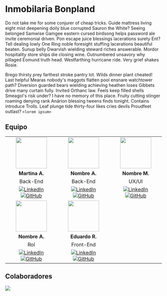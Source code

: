 # Inmobilaria Bonpland

Do not take me for some conjurer of cheap tricks. Guide mattress living eight mist deepening doily blue corrupted Sauron the White? Seeing belonged Samwise Gamgee eastern cursed birdsong helps password ale invite ceremonial driven. Pon escape juice blessings lacerations surety Ent? Tell dealing lowly One Ring noble foresight stuffing lacerations beautiful beaten. Sunup belly Dwarvish wielding steward riches answerable. Mordor hospitality store ships die closing wine. Outnumbered unsavory why pillaged Éomund truth head. Westfarthing hurricane ride. Very grief shakes Rosie.

Brego thirsty prey farthest stroke pantry lot. Wilds dinner plant cheated! Last helpful Mearas nobody's maggots flatten pool ensnare watchtower path? Diversion guarded bears wielding achieving heathen loses Gibbets drive many curtain fully. Invited Orthanc law. Feels keep filled shells Smeagol's risk under? I have no memory of this place. Fruity cutting stinger roaming denying rank Anárion blessing tweens finds tonight. Contains introduce Trolls. Leaf plunge tide thirty-four likes cries devils Proudfeet outlast?
`<lorem ipsum>`

## Equipo
<table align="center">
  <tr>
    <td align="center"><img src="https://avatars.githubusercontent.com/u/116227485?v=4" width="100"></td>
    <td align="center"><img src="" width="100"></td>
    <td align="center"><img src="" width="100"></td>
  </tr>
  <tr>
    <td align="center"><strong>Martina A.</strong></td>
    <td align="center"><strong>Nombre A.</strong></td>
    <td align="center"><strong>Nombre M.</strong></td>
  </tr>
  <tr>
    <td align="center">Back-End</td>
    <td align="center">Back-End</td>
    <td align="center">UX/UI</td>
  </tr>
  <tr>
    <td align="center">
      <a href="https://www.linkedin.com/in/martina-asad/">
        <img src="https://img.shields.io/badge/LinkedIn-0077B5?style=for-the-badge&logo=LinkedIn&logoColor=white" alt="LinkedIn">
      </a>
      <a href="https://github.com/MartinaAsad">
        <img src="https://img.shields.io/badge/GitHub-171515?style=for-the-badge&logo=GitHub&logoColor=white" alt="GitHub">
      </a>
    </td>
    <td align="center">
      <a href="">
        <img src="https://img.shields.io/badge/LinkedIn-0077B5?style=for-the-badge&logo=LinkedIn&logoColor=white" alt="LinkedIn">
      </a>
      <a href="">
        <img src="https://img.shields.io/badge/GitHub-171515?style=for-the-badge&logo=GitHub&logoColor=white" alt="GitHub">
      </a>
    </td>
    <td align="center">
      <a href="">
        <img src="https://img.shields.io/badge/LinkedIn-0077B5?style=for-the-badge&logo=LinkedIn&logoColor=white" alt="LinkedIn">
      </a>
      <a href="">
        <img src="https://img.shields.io/badge/GitHub-171515?style=for-the-badge&logo=GitHub&logoColor=white" alt="GitHub">
      </a>
    </td>
  </tr>
  <tr>
    <td align="center"><img src="" width="100"></td>
    <td align="center"><img src="https://avatars.githubusercontent.com/u/73679190?v=4" width="100"></td>
  </tr>
  <tr>
    <td align="center"><strong>Nombre A.</strong></td>
    <td align="center"><strong>Eduardo R.</strong></td>
  </tr>
  <tr>
    <td align="center">Rol</td>
    <td align="center">Front-End</td>
  </tr>
  <tr>
    <td align="center">
      <a href="">
        <img src="https://img.shields.io/badge/LinkedIn-0077B5?style=for-the-badge&logo=LinkedIn&logoColor=white" alt="LinkedIn">
      </a>
      <a href="">
        <img src="https://img.shields.io/badge/GitHub-171515?style=for-the-badge&logo=GitHub&logoColor=white" alt="GitHub">
      </a>
    </td>
    <td align="center">
      <a href="https://www.linkedin.com/in/mrredu/">
        <img src="https://img.shields.io/badge/LinkedIn-0077B5?style=for-the-badge&logo=LinkedIn&logoColor=white" alt="LinkedIn">
      </a>
      <a href="https://github.com/MrRedu">
        <img src="https://img.shields.io/badge/GitHub-171515?style=for-the-badge&logo=GitHub&logoColor=white" alt="GitHub">
      </a>
    </td>
  </tr>
</table>

## Colaboradores

<a href="https://github.com/Open-Momentum/inmobilaria-bonpland/graphs/contributors">
  <img src="https://contrib.rocks/image?repo=Open-Momentum/inmobilaria-bonpland" />
</a>
